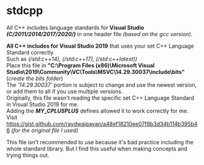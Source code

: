 # stdcpp
All C++ includes language standards for **Visual Studio *(C/2011/2014/2017/2020/)*** in one header file *(based on the gcc version)*.

**All C++ includes for Visual Studio 2019** that uses your set C++ Language Standard correctly. <br />
Such as *(/std:c++14), (/std:c++17), (/std:c++latest))* <br />
Place this file in **"C:\Program Files (x86)\Microsoft Visual Studio\2019\Community\VC\Tools\MSVC\14.29.30037\include\bits"** (*create the bits folder*) <br />
The *'14.29.30037'* portion is subject to change and use the newest version, or add them to all if you use multiple versions. <br />
Originally, this file wasn't reading the specific set C++ Language Standard in Visual Studio 2019 for me. <br />
Adding the ***MY_CPLUSPLUS*** defines allowed it to work correctly for me. <br />
Visit https://gist.github.com/raydwaipayan/a48ef18210ee07f8b3d34b114b395b46 *(for the original file I used)*  <br />

This file isn't recommended to use because it's bad practice including the whole standard library. But I find this useful when making concepts and trying things out. <br />
